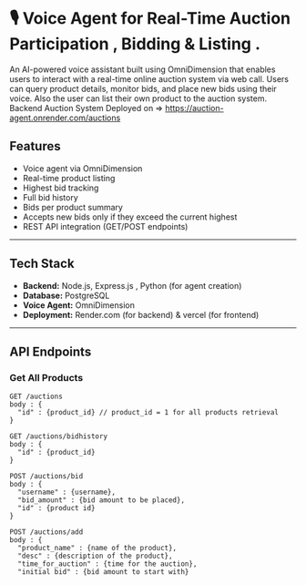 # 🎙️ Voice Agent for Real-Time Auction Participation , Bidding & Listing .

An AI-powered voice assistant built using OmniDimension that enables users to interact with a real-time online auction system via web call. Users can query product details, monitor bids, and place new bids using their voice. Also the user can list their own product to the auction system.
Backend Auction System Deployed on => https://auction-agent.onrender.com/auctions


##  Features

-  Voice agent via OmniDimension
-  Real-time product listing
-  Highest bid tracking
-  Full bid history 
-  Bids per product summary
-  Accepts new bids only if they exceed the current highest
-  REST API integration (GET/POST endpoints)

---

##  Tech Stack

- **Backend:** Node.js, Express.js , Python (for agent creation)
- **Database:** PostgreSQL
- **Voice Agent:** OmniDimension
- **Deployment:** Render.com (for backend) & vercel (for frontend)

---

##  API Endpoints

### Get All Products
```
GET /auctions
body : {
  "id" : {product_id} // product_id = 1 for all products retrieval
}
```
```
GET /auctions/bidhistory
body : {
  "id" : {product_id}
}
```
```
POST /auctions/bid
body : {
  "username" : {username},
  "bid_amount" : {bid amount to be placed},
  "id" : {product id}
}
```
```
POST /auctions/add
body : {
  "product_name" : {name of the product},
  "desc" : {description of the product},
  "time_for_auction" : {time for the auction},
  "initial bid" : {bid amount to start with}


